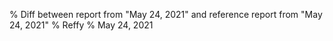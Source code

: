 % Diff between report from "May 24, 2021" and reference report from "May 24, 2021"
% Reffy
% May 24, 2021


